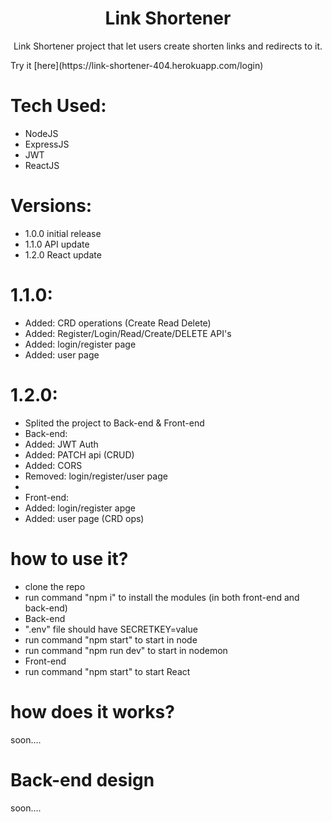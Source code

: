 <h1 align="center">Link Shortener</h1>
<p align="center">Link Shortener project that let users create shorten links and redirects to it.</p>
Try it [here](https://link-shortener-404.herokuapp.com/login)

# Tech Used:
- NodeJS
- ExpressJS
- JWT
- ReactJS

# Versions:
- 1.0.0 initial release
- 1.1.0 API update
- 1.2.0 React update

# 1.1.0:
- Added: CRD operations (Create Read Delete)
- Added: Register/Login/Read/Create/DELETE API's
- Added: login/register page
- Added: user page

# 1.2.0:
- Splited the project to Back-end & Front-end
- Back-end:
- Added: JWT Auth
- Added: PATCH api (CRUD)
- Added: CORS
- Removed: login/register/user page
- 
- Front-end:
- Added: login/register apge
- Added: user page (CRD ops)

# how to use it?
- clone the repo
- run command "npm i" to install the modules (in both front-end and back-end)
- Back-end
- ".env" file should have SECRETKEY=value
- run command "npm start" to start in node
- run command "npm run dev" to start in nodemon
- Front-end
- run command "npm start" to start React

# how does it works?
soon....

# Back-end design
soon....
